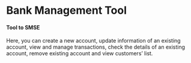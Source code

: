 # Bank Management Tool
#### Tool to SMSE
Here, you can create a new account, update information of an existing account, view and manage transactions, check the details of an existing account, remove existing account and view customers’ list.
